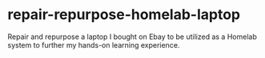 # repair-repurpose-homelab-laptop
Repair and repurpose a laptop I bought on Ebay to be utilized as a Homelab system to further my hands-on learning experience.

